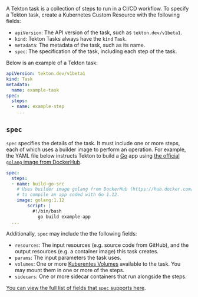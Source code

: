 A Tekton task is a collection of steps to run in a CI/CD workflow. To specify
a Tekton task, create a Kubernetes Custom Resource with the following fields:

* `apiVersion`: The API version of the task, such as `tekton.dev/v1beta1`.
* `kind`: Tekton Tasks always have the `kind` `Task`.
* `metadata`: The metadata of the task, such as its name.
* `spec`: The specification of the task, including each step of the task.

Below is an example of a Tekton task:

```yaml
apiVersion: tekton.dev/v1beta1
kind: Task
metadata:
  name: example-task
spec:
  steps:
  - name: example-step
    ...
```

## `spec`

`spec` specifies the details of the task. It must include one or more
steps, each of which uses a builder image to perform an operation. For example,
the YAML file below instructs Tekton to build a [Go](https://golang.org/)
app using [the official `golang` image from DockerHub](https://hub.docker.com/_/golang/).

```yaml
spec:
  steps:
  - name: build-go-src
    # Uses builder image golang from DockerHub (https://hub.docker.com/_/golang)
    # to compile an app coded with Go 1.12.
    image: golang:1.12
		script: |
		  #!/bin/bash
			go build example-app
  ...
```

Additionally, `spec` may include the the following fields:

* `resources`: The input resources (e.g. source code from GitHub), 
and the output resources (e.g. a container image) this task creates.
* `params`: The input parameters the task uses.
* `volumes`: One or more [Kuberentes Volumes](https://kubernetes.io/docs/concepts/storage/volumes/)
available to the task. You may mount them in one or more of the steps.
* `sidecars`: One or more sidecar containers that run alongside the steps.

[You can view the full list of fields that `spec` supports here](https://tekton.dev/docs/pipelines/tasks).
